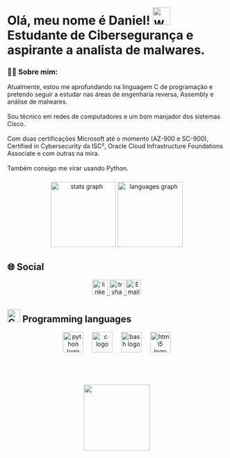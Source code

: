 <h1 align="left">Olá, meu nome é Daniel! <img src="https://user-images.githubusercontent.com/72663882/171687151-bb31c996-c9d2-49c8-b593-734946893b23.gif" alt="waving hand gif" aria-hidden="true" width="40" />Estudante de Cibersegurança e aspirante a analista de malwares.</h1>

###

<h3 align="left">👩‍💻 Sobre mim:</h3>Atualmente, estou me aprofundando na linguagem C de programação e pretendo seguir a estudar nas áreas de engenharia reversa, Assembly e análise de malwares.<br><br> Sou técnico em redes de computadores e um bom manjador dos sistemas Cisco.<br><br>  Com duas certificações Microsoft até o momento (AZ-900 e SC-900), Certified in Cybersecurity da ISC², Oracle Cloud Infrastructure Foundations Associate e com outras na mira.<br>  <br>  Também consigo me virar usando Python.

###

<div align="center">
  <img src="https://github-readme-stats.vercel.app/api?username=DPortella&hide_title=false&hide_rank=false&show_icons=true&include_all_commits=true&count_private=true&disable_animations=false&theme=dracula&locale=en&hide_border=false" height="150" alt="stats graph"  />
  <img src="https://github-readme-stats.vercel.app/api/top-langs?username=DPortella&locale=en&hide_title=false&layout=compact&card_width=320&langs_count=5&theme=dracula&hide_border=false" height="150" alt="languages graph"  />
</div>

###
## 🌐 **Social**
<div align="center">
  <a href="https://www.linkedin.com/in/daniel-portella-ara%C3%BAjo/" target="_blank" title="LinkedIn">
    <img src="https://img.shields.io/static/v1?message=LinkedIn&logo=linkedin&label=&color=0077B5&logoColor=white&labelColor=&style=for-the-badge" height="35" alt="linkedin logo"  />
  </a>
  <a href="https://tryhackme.com/p/DPortella" target="_blank" title="TryHackMe">
    <img src="https://img.shields.io/static/v1?message=TryHackMe&logo=tryhackme&label=&color=88cc14&logoColor=white&labelColor=&style=for-the-badge" height="35" alt="tryhackme logo"  />
  </a>
  <a href="mailto:d.portellaaraujo@gmail.com" title="Email" target="_blank"><img alt="Email" src="https://img.shields.io/badge/Gmail-D14836?style=for-the-badge&logo=gmail&logoColor=white" height="35"/>
  </a>
</div>

## <img src="https://github.com/Tarikul-Islam-Anik/Animated-Fluent-Emojis/blob/master/Emojis/Objects/Desktop%20Computer.png" alt="Computer" width="30" height="30" /> **Programming languages**
<div align="center">
  <img src="https://cdn.jsdelivr.net/gh/devicons/devicon/icons/python/python-original-wordmark.svg" height="47" alt="python logo"  />
  <img width="12" />
  <img src="https://cdn.jsdelivr.net/gh/devicons/devicon/icons/c/c-original.svg" height="47" alt="c logo"  />
  <img width="12" />
  <img src="https://cdn.jsdelivr.net/gh/devicons/devicon/icons/bash/bash-original.svg" height="47" alt="bash logo"  />
  <img width="12" />
  <img src="https://cdn.jsdelivr.net/gh/devicons/devicon/icons/html5/html5-plain-wordmark.svg" height="47" alt="html5 logo"  />
</div>

###
###
<br><br>
<div align="center">
  <img height="152" src="https://i.imgflip.com/8yrpxa.jpg"  />
</div>
